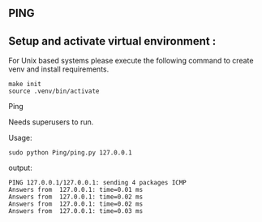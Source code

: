 ## PING

## Setup and activate virtual environment :
For Unix based systems please execute the following command to create venv and install requirements.
```
make init
source .venv/bin/activate
```

Ping

Needs superusers to run.

Usage: 

    sudo python Ping/ping.py 127.0.0.1

output:

    PING 127.0.0.1/127.0.0.1: sending 4 packages ICMP
    Answers from  127.0.0.1: time=0.01 ms
    Answers from  127.0.0.1: time=0.02 ms
    Answers from  127.0.0.1: time=0.02 ms
    Answers from  127.0.0.1: time=0.03 ms

